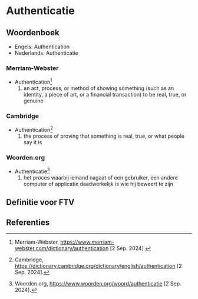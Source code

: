 # Authenticatie

## Woordenboek

- Engels: Authentication
- Nederlands: Authenticatie

### Merriam-Webster

- Authentication[^1]
  1. an act, process, or method of showing something (such as an identity, a piece of art, or a financial transaction) to be real, true, or genuine

### Cambridge

- Authentication[^2]
  1. the process of proving that something is real, true, or what people say it is

### Woorden.org

- Authenticatie[^3]
  1. het proces waarbij iemand nagaat of een gebruiker, een andere computer of applicatie daadwerkelijk is wie hij beweert te zijn

## Definitie voor FTV

## Referenties

[^1]: Merriam-Webster, https://www.merriam-webster.com/dictionary/authentication [2 Sep. 2024].
[^2]: Cambridge, https://dictionary.cambridge.org/dictionary/english/authentication [2 Sep. 2024].
[^3]: Woorden.org, https://www.woorden.org/woord/authenticatie [2 Sep. 2024].
